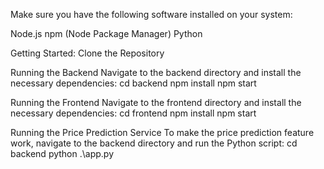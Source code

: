 Make sure you have the following software installed on your system:

Node.js
npm (Node Package Manager)
Python

Getting Started:
Clone the Repository

Running the Backend
Navigate to the backend directory and install the necessary dependencies:
cd backend
npm install
npm start

Running the Frontend
Navigate to the frontend directory and install the necessary dependencies:
cd frontend
npm install
npm start

Running the Price Prediction Service
To make the price prediction feature work, navigate to the backend directory and run the Python script:
cd backend
python .\app.py
